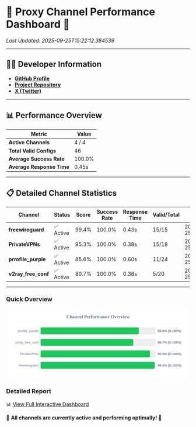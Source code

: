 # 🌟 Proxy Channel Performance Dashboard 🌟

_Last Updated: 2025-09-25T15:22:12.384539_

---

## 👩‍💻 Developer Information

- **[GitHub Profile](https://github.com/4n0nymou3)**  
- **[Project Repository](https://github.com/4n0nymou3/multi-proxy-config-fetcher)**  
- **[X (Twitter)](https://x.com/4n0nymou3)**  

---

## 📊 Performance Overview

| Metric                | Value       |
|-----------------------|-------------|
| **Active Channels**   | 4 / 4       |
| **Total Valid Configs** | 46          |
| **Average Success Rate** | 100.0%      |
| **Average Response Time** | 0.45s       |

---

## 📋 Detailed Channel Statistics

| Channel          | Status     | Score  | Success Rate | Response Time | Valid/Total | Last Success               |
|------------------|------------|--------|--------------|---------------|-------------|----------------------------|
| **freewireguard**  | ✅ Active  | 99.4%  | 100.0% | 0.43s         | 15/15       | 2025-09-25T15:22:12.382784 |
| **PrivateVPNs**  | ✅ Active  | 95.3%  | 100.0% | 0.38s         | 15/18       | 2025-09-25T15:22:11.926669 |
| **prrofile_purple**  | ✅ Active  | 85.6%  | 100.0% | 0.60s         | 11/24       | 2025-09-25T15:22:11.014327 |
| **v2ray_free_conf**  | ✅ Active  | 80.7%  | 100.0% | 0.38s         | 5/20       | 2025-09-25T15:22:11.511910 |

---

### Quick Overview
<div align="center">
  <a href="https://raw.githubusercontent.com/nullluser/NullRepo/refs/heads/main/assets/channel_stats_chart.svg">
    <img src="https://raw.githubusercontent.com/nullluser/NullRepo/refs/heads/main/assets/channel_stats_chart.svg" alt="Source Performance Statistics" width="800">
  </a>
</div>

### Detailed Report
📊 [View Full Interactive Dashboard](https://htmlpreview.github.io/?https://github.com/nullluser/NullRepo/blob/main/assets/performance_report.html)

🎉 **All channels are currently active and performing optimally!** 🎉
